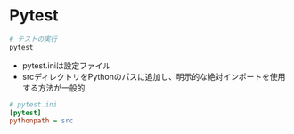# Pytest


```bash
# テストの実行
pytest
```

- pytest.iniは設定ファイル
- srcディレクトリをPythonのパスに追加し、明示的な絶対インポートを使用する方法が一般的

```ini
# pytest.ini
[pytest]
pythonpath = src
```


